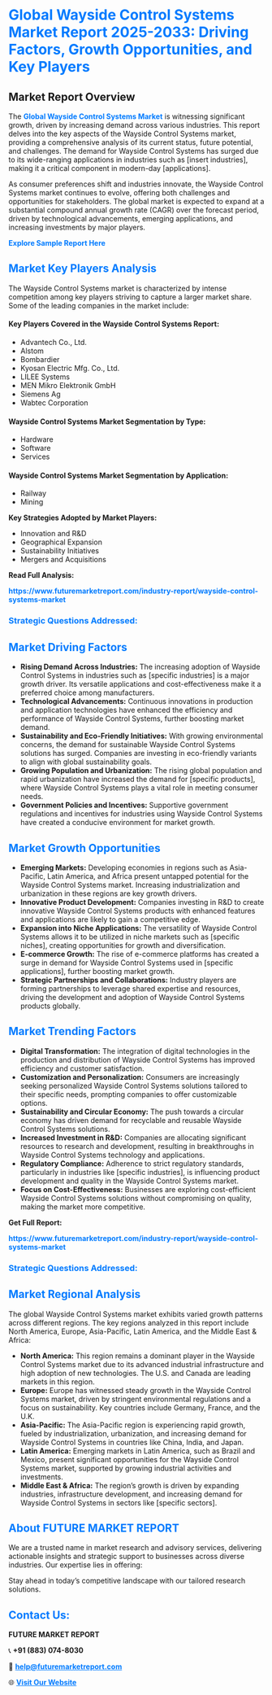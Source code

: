 <h1 style="color: #007BFF;">Global Wayside Control Systems Market Report 2025-2033: Driving Factors, Growth Opportunities, and Key Players</h1>

<section id="overview">
<h2>Market Report Overview</h2>
<p>The <a href="https://www.futuremarketreport.com/industry-report/wayside-control-systems-market" style="color: #007BFF; text-decoration: none;"><strong>Global Wayside Control Systems Market</strong></a> is witnessing significant growth, driven by increasing demand across various industries. This report delves into the key aspects of the Wayside Control Systems market, providing a comprehensive analysis of its current status, future potential, and challenges. The demand for Wayside Control Systems has surged due to its wide-ranging applications in industries such as [insert industries], making it a critical component in modern-day [applications].</p>
<p>As consumer preferences shift and industries innovate, the Wayside Control Systems market continues to evolve, offering both challenges and opportunities for stakeholders. The global market is expected to expand at a substantial compound annual growth rate (CAGR) over the forecast period, driven by technological advancements, emerging applications, and increasing investments by major players.</p>
</section>

<section id="overview">
<p><a href="https://www.futuremarketreport.com/request-sample/reportId=27884" style="color: #007BFF; text-decoration: none;"><strong>Explore Sample Report Here</strong></a></p>
</section>

<section id="key-players">
<h2 style="color: #007BFF;">Market Key Players Analysis</h2>
<p>The Wayside Control Systems market is characterized by intense competition among key players striving to capture a larger market share. Some of the leading companies in the market include:</p>
<h4>Key Players Covered in the Wayside Control Systems Report:</h4>
<ul><li>Advantech Co., Ltd.</li><li>Alstom</li><li>Bombardier</li><li>Kyosan Electric Mfg. Co., Ltd.</li><li>LILEE Systems</li><li>MEN Mikro Elektronik GmbH</li><li>Siemens Ag</li><li>Wabtec Corporation</li></ul>
<h4>Wayside Control Systems Market Segmentation by Type:</h4>
<ul><li>Hardware</li><li>Software</li><li>Services</li></ul>

<h4>Wayside Control Systems Market Segmentation by Application:</h4>
<ul><li>Railway</li><li>Mining</li></ul>
<p><strong>Key Strategies Adopted by Market Players:</strong></p>
<ul>
<li>Innovation and R&D</li>
<li>Geographical Expansion</li>
<li>Sustainability Initiatives</li>
<li>Mergers and Acquisitions</li>
</ul>
</section>

<section>
<p><strong>Read Full Analysis: </strong></p><a href="https://www.futuremarketreport.com/industry-report/wayside-control-systems-market" style="color: #007BFF; text-decoration: none;"><strong>https://www.futuremarketreport.com/industry-report/wayside-control-systems-market</strong></a>
<h3 style="color: #007BFF;">Strategic Questions Addressed:</h3>
</section>

<section id="driving-factors">
<h2 style="color: #007BFF;">Market Driving Factors</h2>
<ul>
<li><strong>Rising Demand Across Industries:</strong> The increasing adoption of Wayside Control Systems in industries such as [specific industries] is a major growth driver. Its versatile applications and cost-effectiveness make it a preferred choice among manufacturers.</li>
<li><strong>Technological Advancements:</strong> Continuous innovations in production and application technologies have enhanced the efficiency and performance of Wayside Control Systems, further boosting market demand.</li>
<li><strong>Sustainability and Eco-Friendly Initiatives:</strong> With growing environmental concerns, the demand for sustainable Wayside Control Systems solutions has surged. Companies are investing in eco-friendly variants to align with global sustainability goals.</li>
<li><strong>Growing Population and Urbanization:</strong> The rising global population and rapid urbanization have increased the demand for [specific products], where Wayside Control Systems plays a vital role in meeting consumer needs.</li>
<li><strong>Government Policies and Incentives:</strong> Supportive government regulations and incentives for industries using Wayside Control Systems have created a conducive environment for market growth.</li>
</ul>
</section>

<section id="growth-opportunities">
<h2 style="color: #007BFF;">Market Growth Opportunities</h2>
<ul>
<li><strong>Emerging Markets:</strong> Developing economies in regions such as Asia-Pacific, Latin America, and Africa present untapped potential for the Wayside Control Systems market. Increasing industrialization and urbanization in these regions are key growth drivers.</li>
<li><strong>Innovative Product Development:</strong> Companies investing in R&D to create innovative Wayside Control Systems products with enhanced features and applications are likely to gain a competitive edge.</li>
<li><strong>Expansion into Niche Applications:</strong> The versatility of Wayside Control Systems allows it to be utilized in niche markets such as [specific niches], creating opportunities for growth and diversification.</li>
<li><strong>E-commerce Growth:</strong> The rise of e-commerce platforms has created a surge in demand for Wayside Control Systems used in [specific applications], further boosting market growth.</li>
<li><strong>Strategic Partnerships and Collaborations:</strong> Industry players are forming partnerships to leverage shared expertise and resources, driving the development and adoption of Wayside Control Systems products globally.</li>
</ul>
</section>

<section id="trending-factors">
<h2 style="color: #007BFF;">Market Trending Factors</h2>
<ul>
<li><strong>Digital Transformation:</strong> The integration of digital technologies in the production and distribution of Wayside Control Systems has improved efficiency and customer satisfaction.</li>
<li><strong>Customization and Personalization:</strong> Consumers are increasingly seeking personalized Wayside Control Systems solutions tailored to their specific needs, prompting companies to offer customizable options.</li>
<li><strong>Sustainability and Circular Economy:</strong> The push towards a circular economy has driven demand for recyclable and reusable Wayside Control Systems solutions.</li>
<li><strong>Increased Investment in R&D:</strong> Companies are allocating significant resources to research and development, resulting in breakthroughs in Wayside Control Systems technology and applications.</li>
<li><strong>Regulatory Compliance:</strong> Adherence to strict regulatory standards, particularly in industries like [specific industries], is influencing product development and quality in the Wayside Control Systems market.</li>
<li><strong>Focus on Cost-Effectiveness:</strong> Businesses are exploring cost-efficient Wayside Control Systems solutions without compromising on quality, making the market more competitive.</li>
</ul>
</section>

<section>
<p><strong>Get Full Report: </strong></p><a href="https://www.futuremarketreport.com/industry-report/wayside-control-systems-market" style="color: #007BFF; text-decoration: none;"><strong>https://www.futuremarketreport.com/industry-report/wayside-control-systems-market</strong></a>
<h3 style="color: #007BFF;">Strategic Questions Addressed:</h3>
</section>


<section id="regional-analysis">
<h2 style="color: #007BFF;">Market Regional Analysis</h2>
<p>The global Wayside Control Systems market exhibits varied growth patterns across different regions. The key regions analyzed in this report include North America, Europe, Asia-Pacific, Latin America, and the Middle East & Africa:</p>
<ul>
<li><strong>North America:</strong> This region remains a dominant player in the Wayside Control Systems market due to its advanced industrial infrastructure and high adoption of new technologies. The U.S. and Canada are leading markets in this region.</li>
<li><strong>Europe:</strong> Europe has witnessed steady growth in the Wayside Control Systems market, driven by stringent environmental regulations and a focus on sustainability. Key countries include Germany, France, and the U.K.</li>
<li><strong>Asia-Pacific:</strong> The Asia-Pacific region is experiencing rapid growth, fueled by industrialization, urbanization, and increasing demand for Wayside Control Systems in countries like China, India, and Japan.</li>
<li><strong>Latin America:</strong> Emerging markets in Latin America, such as Brazil and Mexico, present significant opportunities for the Wayside Control Systems market, supported by growing industrial activities and investments.</li>
<li><strong>Middle East & Africa:</strong> The region’s growth is driven by expanding industries, infrastructure development, and increasing demand for Wayside Control Systems in sectors like [specific sectors].</li>
</ul>
</section>

<footer>
<h2 style="color: #007BFF;">About FUTURE MARKET REPORT</h2>
<p>We are a trusted name in market research and advisory services, delivering actionable insights and strategic support to businesses across diverse industries. Our expertise lies in offering:</p>

<p>Stay ahead in today’s competitive landscape with our tailored research solutions.</p>

<h2 style="color: #007BFF;">Contact Us:</h2>
<p><strong>FUTURE MARKET REPORT</strong></p>
<p>📞 <strong>+91 (883) 074-8030</strong></p>
<p>📧 <strong><a href="mailto:help@futuremarketreport.com" style="color: #007BFF;">help@futuremarketreport.com</a></strong></p>
<p>🌐 <strong><a href="https://www.futuremarketreport.com/" style="color: #007BFF;">Visit Our Website</a></strong></p>
</footer>